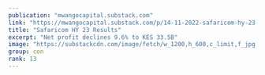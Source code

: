 ```yaml
---
publication: "mwangocapital.substack.com"
link: "https://mwangocapital.substack.com/p/14-11-2022-safaricom-hy-23-results"
title: "Safaricom HY 23 Results"
excerpt: "Net profit declines 9.6% to KES 33.5B"
image: "https://substackcdn.com/image/fetch/w_1200,h_600,c_limit,f_jpg,q_auto:good,fl_progressive:steep/https%3A%2F%2Fbucketeer-e05bbc84-baa3-437e-9518-adb32be77984.s3.amazonaws.com%2Fpublic%2Fimages%2F0775e2a2-b48e-41ad-87e8-b6167d8077c7_1600x917.png"
group: con
rank: 13
---
```

